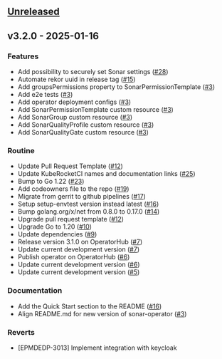 <a name="unreleased"></a>
## [Unreleased]


<a name="v3.2.0"></a>
## v3.2.0 - 2025-01-16
### Features

- Add possibility to securely set Sonar settings ([#28](https://github.com/epam/edp-sonar-operator/issues/28))
- Automate rekor uuid in release tag ([#15](https://github.com/epam/edp-sonar-operator/issues/15))
- Add groupsPermissions property to SonarPermissionTemplate ([#3](https://github.com/epam/edp-sonar-operator/issues/3))
- Add e2e tests ([#3](https://github.com/epam/edp-sonar-operator/issues/3))
- Add operator deployment configs ([#3](https://github.com/epam/edp-sonar-operator/issues/3))
- Add SonarPermissionTemplate custom resource ([#3](https://github.com/epam/edp-sonar-operator/issues/3))
- Add SonarGroup custom resource ([#3](https://github.com/epam/edp-sonar-operator/issues/3))
- Add SonarQualityProfile custom resource ([#3](https://github.com/epam/edp-sonar-operator/issues/3))
- Add SonarQualityGate custom resource ([#3](https://github.com/epam/edp-sonar-operator/issues/3))

### Routine

- Update Pull Request Template ([#12](https://github.com/epam/edp-sonar-operator/issues/12))
- Update KubeRocketCI names and documentation links ([#25](https://github.com/epam/edp-sonar-operator/issues/25))
- Bump to Go 1.22 ([#23](https://github.com/epam/edp-sonar-operator/issues/23))
- Add codeowners file to the repo ([#19](https://github.com/epam/edp-sonar-operator/issues/19))
- Migrate from gerrit to github pipelines ([#17](https://github.com/epam/edp-sonar-operator/issues/17))
- Setup setup-envtest version instead latest ([#16](https://github.com/epam/edp-sonar-operator/issues/16))
- Bump golang.org/x/net from 0.8.0 to 0.17.0 ([#14](https://github.com/epam/edp-sonar-operator/issues/14))
- Upgrade pull request template ([#12](https://github.com/epam/edp-sonar-operator/issues/12))
- Upgrade Go to 1.20 ([#10](https://github.com/epam/edp-sonar-operator/issues/10))
- Update dependencies ([#9](https://github.com/epam/edp-sonar-operator/issues/9))
- Release version 3.1.0 on OperatorHub ([#7](https://github.com/epam/edp-sonar-operator/issues/7))
- Update current development version ([#7](https://github.com/epam/edp-sonar-operator/issues/7))
- Publish operator on OperatorHub ([#6](https://github.com/epam/edp-sonar-operator/issues/6))
- Update current development version ([#6](https://github.com/epam/edp-sonar-operator/issues/6))
- Update current development version ([#5](https://github.com/epam/edp-sonar-operator/issues/5))

### Documentation

- Add the Quick Start section to the README ([#16](https://github.com/epam/edp-sonar-operator/issues/16))
- Align README.md for new version of sonar-operator ([#3](https://github.com/epam/edp-sonar-operator/issues/3))

### Reverts

- [EPMDEDP-3013] Implement integration with keycloak


[Unreleased]: https://github.com/epam/edp-sonar-operator/compare/v3.2.0...HEAD
